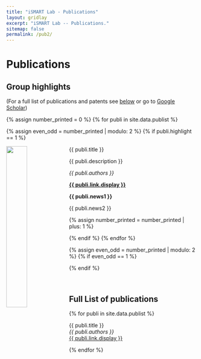 ```yaml
---
title: "iSMART Lab - Publications"
layout: gridlay
excerpt: "iSMART Lab -- Publications."
sitemap: false
permalink: /pub2/
---
```



# Publications

## Group highlights

(For a full list of publications and patents see [below](#full-list-of-publications) or go to [Google Scholar](https://scholar.google.com/citations?hl=en&user=V8pn4tIAAAAJ&view_op=list_works&sortby=pubdate))

{% assign number_printed = 0 %}
{% for publi in site.data.publist %}

{% assign even_odd = number_printed | modulo: 2 %}
{% if publi.highlight == 1 %}

<div class="row">


<div class="well">
 <pubtit>{{ publi.title }}</pubtit>
 <img src="{{ site.url }}{{ site.baseurl }}/images/pubpic/{{ publi.image }}" class="img-responsive" width="33%" style="float: left" />
 <p>{{ publi.description }}</p>
 <p><em>{{ publi.authors }}</em></p>
 <p><strong><a href="{{ publi.link.url }}">{{ publi.link.display }}</a></strong></p>
 <p class="text-danger"><strong> {{ publi.news1 }}</strong></p>
 <p> {{ publi.news2 }}</p>
</div>


</div>

{% assign number_printed = number_printed | plus: 1 %}

{% endif %}
{% endfor %}

{% assign even_odd = number_printed | modulo: 2 %}
{% if even_odd == 1 %}
</div>
{% endif %}

<p> &nbsp; </p>


## Full List of publications

{% for publi in site.data.publist %}

  {{ publi.title }} <br />
  <em>{{ publi.authors }} </em><br /><a href="{{ publi.link.url }}">{{ publi.link.display }}</a>

{% endfor %}
